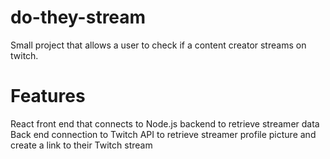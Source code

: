 # do-they-stream

Small project that allows a user to check if a content creator streams on twitch.

# Features
React front end that connects to Node.js backend to retrieve streamer data
Back end connection to Twitch API to retrieve streamer profile picture and create a link to their Twitch stream
